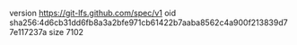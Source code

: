 version https://git-lfs.github.com/spec/v1
oid sha256:4d6cb31dd6fb8a3a2bfe971cb61422b7aaba8562c4a900f213839d77e117237a
size 7102
